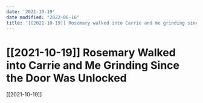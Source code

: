 ```yaml
---
date: '2021-10-19'
date modified: "2022-06-16"
title: '[[2021-10-19]] Rosemary walked into Carrie and me grinding since the door was unlocked'
---
```


# [[2021-10-19]] Rosemary Walked into Carrie and Me Grinding Since the Door Was Unlocked
[[2021-10-19]]
